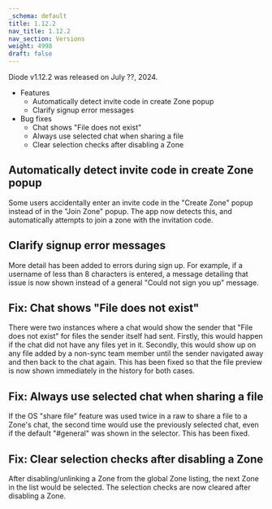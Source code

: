 ```yaml
---
_schema: default
title: 1.12.2
nav_title: 1.12.2
nav_section: Versions
weight: 4998
draft: false
---
```

Diode v1.12.2 was released on July ??, 2024.

* Features
  * Automatically detect invite code in create Zone popup
  * Clarify signup error messages
* Bug fixes
  * Chat shows "File does not exist"
  * Always use selected chat when sharing a file
  * Clear selection checks after disabling a Zone

## Automatically detect invite code in create Zone popup

Some users accidentally enter an invite code in the "Create Zone" popup instead of in the "Join Zone" popup.  The app now detects this, and automatically attempts to join a zone with the invitation code.

## Clarify signup error messages

More detail has been added to errors during sign up.  For example, if a username of less than 8 characters is entered, a message detailing that issue is now shown instead of a general "Could not sign you up" message.

## Fix: Chat shows "File does not exist"

There were two instances where a chat would show the sender that "File does not exist" for files the sender itself had sent. Firstly, this would happen if the chat did not have any files yet in it. Secondly, this would show up on any file added by a non-sync team member until the sender navigated away and then back to the chat again.  This has been fixed so that the file preview is now shown immediately in the history for both cases.

## Fix: Always use selected chat when sharing a file

If the OS "share file" feature was used twice in a raw to share a file to a Zone's chat, the second time would use the previously selected chat, even if the default "#general" was shown in the selector.  This has been fixed.

## Fix: Clear selection checks after disabling a Zone

After disabling/unlinking a Zone from the global Zone listing, the next Zone in the list would be selected.  The selection checks are now cleared after disabling a Zone.